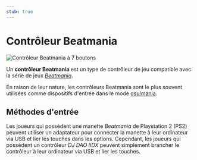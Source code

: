 ```yaml
---
stub: true
---
```


# Contrôleur Beatmania

![](img/beatmania-controller.jpg "Contrôleur Beatmania à 7 boutons")

Un **contrôleur Beatmania** est un type de contrôleur de jeu compatible avec la série de jeux *[Beatmania](https://fr.wikipedia.org/wiki/Beatmania "Wikipédia")*.

En raison de leur nature, les contrôleurs Beatmania sont le plus souvent utilisées comme dispositifs d'entrée dans le mode [osu!mania](/wiki/Game_mode/osu!mania).

## Méthodes d'entrée

Les joueurs qui possèdent une manette *Beatmania* de Playstation 2 (PS2) peuvent utiliser un adaptateur pour connecter la manette à leur ordinateur via USB et lier les touches dans les options. Cependant, les joueurs qui possèdent un contrôleur *DJ DAO IIDX* peuvent simplement brancher le contrôleur à leur ordinateur via USB et lier les touches.
